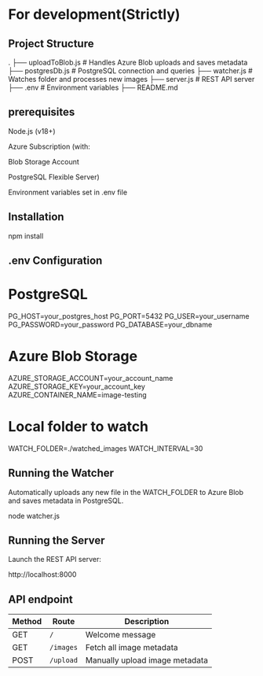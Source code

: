 # For development(Strictly)

## Project Structure
.
├── uploadToBlob.js       # Handles Azure Blob uploads and saves metadata
├── postgresDb.js         # PostgreSQL connection and queries
├── watcher.js            # Watches folder and processes new images
├── server.js             # REST API server
├── .env                  # Environment variables
├── README.md

## prerequisites
Node.js (v18+)

Azure Subscription (with:

Blob Storage Account

PostgreSQL Flexible Server)

Environment variables set in .env file

## Installation
npm install

##  .env Configuration
# PostgreSQL
PG_HOST=your_postgres_host
PG_PORT=5432
PG_USER=your_username
PG_PASSWORD=your_password
PG_DATABASE=your_dbname

# Azure Blob Storage
AZURE_STORAGE_ACCOUNT=your_account_name
AZURE_STORAGE_KEY=your_account_key
AZURE_CONTAINER_NAME=image-testing

# Local folder to watch
WATCH_FOLDER=./watched_images
WATCH_INTERVAL=30


## Running the Watcher
Automatically uploads any new file in the WATCH_FOLDER to Azure Blob and saves metadata in PostgreSQL.

node watcher.js

## Running the Server
Launch the REST API server:

http://localhost:8000

## API endpoint
| Method | Route     | Description                    |
| ------ | --------- | ------------------------------ |
| GET    | `/`       | Welcome message                |
| GET    | `/images` | Fetch all image metadata       |
| POST   | `/upload` | Manually upload image metadata |


